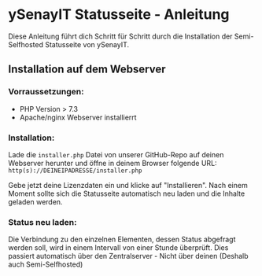 # ySenayIT Statusseite - Anleitung

  

Diese Anleitung führt dich Schritt für Schritt durch die Installation der Semi-Selfhosted Statusseite von ySenayIT.

  

## Installation auf dem Webserver

 ### Vorraussetzungen:
 - PHP Version > 7.3
 - Apache/nginx Webserver installierrt

  
### Installation:
Lade die `installer.php` Datei von unserer GitHub-Repo auf deinen Webserver herunter und öffne in deinem Browser folgende URL: `http(s)://DEINEIPADRESSE/installer.php`

Gebe jetzt deine Lizenzdaten ein und klicke auf "Installieren".
Nach einem Moment sollte sich die Statusseite automatisch neu laden und die Inhalte geladen werden.


### Status neu laden:
Die Verbindung zu den einzelnen Elementen, dessen Status abgefragt werden soll, wird in einem Intervall von einer Stunde überprüft. Dies passiert automatisch über den Zentralserver - Nicht über deinen (Deshalb auch Semi-Selfhosted)

